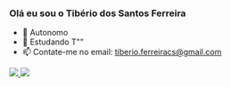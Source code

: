### Olá eu sou o Tibério dos Santos Ferreira

- 🔭 Autonomo
- 🌱 Estudando T""
- 📫 Contate-me no email: tiberio.ferreiracs@gmail.com

<div>
  <a href="https://github.com/tibas-ce">
  <img heigth="100px" src="https://github-readme-stats.vercel.app/api?username=tibas-ce&show_icons=true&theme=dark"/>
  <img heigth="100px" src="https://github-readme-stats.vercel.app/api/top-langs/?username=tibas-ce&&theme=dark&layout=pie"/>
<div/>
